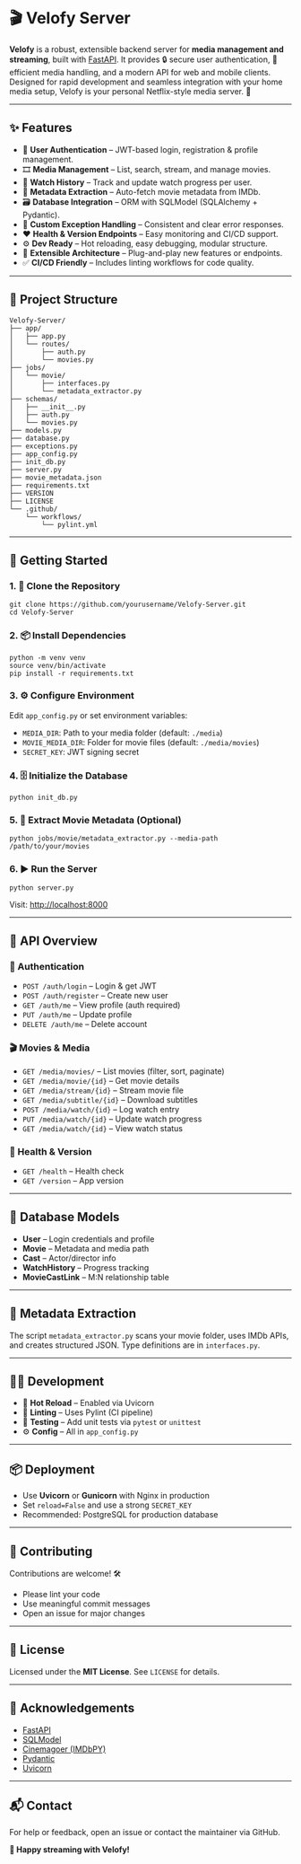 🎬 Velofy Server
================

**Velofy** is a robust, extensible backend server for **media management and streaming**, built with [FastAPI](https://fastapi.tiangolo.com/). It provides 🔒 secure user authentication, 🎥 efficient media handling, and a modern API for web and mobile clients. Designed for rapid development and seamless integration with your home media setup, Velofy is your personal Netflix-style media server. 🚀

* * *

✨ Features
----------

*   🔐 **User Authentication** – JWT-based login, registration & profile management.
*   🎞️ **Media Management** – List, search, stream, and manage movies.
*   📼 **Watch History** – Track and update watch progress per user.
*   🧠 **Metadata Extraction** – Auto-fetch movie metadata from IMDb.
*   🗃️ **Database Integration** – ORM with SQLModel (SQLAlchemy + Pydantic).
*   🚨 **Custom Exception Handling** – Consistent and clear error responses.
*   ❤️ **Health & Version Endpoints** – Easy monitoring and CI/CD support.
*   ⚙️ **Dev Ready** – Hot reloading, easy debugging, modular structure.
*   🧱 **Extensible Architecture** – Plug-and-play new features or endpoints.
*   ✅ **CI/CD Friendly** – Includes linting workflows for code quality.

* * *

📁 Project Structure
--------------------

    Velofy-Server/
    ├── app/
    │   ├── app.py
    │   └── routes/
    │       ├── auth.py
    │       └── movies.py
    ├── jobs/
    │   └── movie/
    │       ├── interfaces.py
    │       └── metadata_extractor.py
    ├── schemas/
    │   ├── __init__.py
    │   ├── auth.py
    │   └── movies.py
    ├── models.py
    ├── database.py
    ├── exceptions.py
    ├── app_config.py
    ├── init_db.py
    ├── server.py
    ├── movie_metadata.json
    ├── requirements.txt
    ├── VERSION
    ├── LICENSE
    └── .github/
        └── workflows/
            └── pylint.yml

* * *

🚀 Getting Started
------------------

### 1\. 🧾 Clone the Repository

    git clone https://github.com/yourusername/Velofy-Server.git
    cd Velofy-Server

### 2\. 📦 Install Dependencies

    python -m venv venv
    source venv/bin/activate
    pip install -r requirements.txt

### 3\. ⚙️ Configure Environment

Edit `app_config.py` or set environment variables:

*   `MEDIA_DIR`: Path to your media folder (default: `./media`)
*   `MOVIE_MEDIA_DIR`: Folder for movie files (default: `./media/movies`)
*   `SECRET_KEY`: JWT signing secret

### 4\. 🗄️ Initialize the Database

    python init_db.py

### 5\. 🧠 Extract Movie Metadata (Optional)

    python jobs/movie/metadata_extractor.py --media-path /path/to/your/movies

### 6\. ▶️ Run the Server

    python server.py

Visit: [http://localhost:8000](http://localhost:8000)

* * *

📡 API Overview
---------------

### 🔐 Authentication

*   `POST /auth/login` – Login & get JWT
*   `POST /auth/register` – Create new user
*   `GET /auth/me` – View profile (auth required)
*   `PUT /auth/me` – Update profile
*   `DELETE /auth/me` – Delete account

### 🎬 Movies & Media

*   `GET /media/movies/` – List movies (filter, sort, paginate)
*   `GET /media/movie/{id}` – Get movie details
*   `GET /media/stream/{id}` – Stream movie file
*   `GET /media/subtitle/{id}` – Download subtitles
*   `POST /media/watch/{id}` – Log watch entry
*   `PUT /media/watch/{id}` – Update watch progress
*   `GET /media/watch/{id}` – View watch status

### 💓 Health & Version

*   `GET /health` – Health check
*   `GET /version` – App version

* * *

🧬 Database Models
------------------

*   **User** – Login credentials and profile
*   **Movie** – Metadata and media path
*   **Cast** – Actor/director info
*   **WatchHistory** – Progress tracking
*   **MovieCastLink** – M:N relationship table

* * *

🧠 Metadata Extraction
----------------------

The script `metadata_extractor.py` scans your movie folder, uses IMDb APIs, and creates structured JSON. Type definitions are in `interfaces.py`.

* * *

🧑‍💻 Development
-----------------

*   🔁 **Hot Reload** – Enabled via Uvicorn
*   🧹 **Linting** – Uses Pylint (CI pipeline)
*   🧪 **Testing** – Add unit tests via `pytest` or `unittest`
*   ⚙️ **Config** – All in `app_config.py`

* * *

📦 Deployment
-------------

*   Use **Uvicorn** or **Gunicorn** with Nginx in production
*   Set `reload=False` and use a strong `SECRET_KEY`
*   Recommended: PostgreSQL for production database

* * *

🤝 Contributing
---------------

Contributions are welcome! 🛠️

*   Please lint your code
*   Use meaningful commit messages
*   Open an issue for major changes

* * *

📜 License
----------

Licensed under the **MIT License**. See `LICENSE` for details.

* * *

🙏 Acknowledgements
-------------------

*   [FastAPI](https://fastapi.tiangolo.com/)
*   [SQLModel](https://sqlmodel.tiangolo.com/)
*   [Cinemagoer (IMDbPY)](https://cinemagoer.github.io/)
*   [Pydantic](https://docs.pydantic.dev/)
*   [Uvicorn](https://www.uvicorn.org/)

* * *

📬 Contact
----------

For help or feedback, open an issue or contact the maintainer via GitHub.

**🍿 Happy streaming with Velofy!**